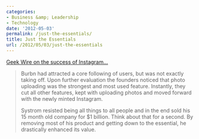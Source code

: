 ```yaml
---
categories:
- Business &amp; Leadership
- Technology
date: '2012-05-03'
permalink: /just-the-essentials/
title: Just the Essentials
url: /2012/05/03/just-the-essentials
---
```


<a href="http://www.geekwire.com/2012/instagrams-billion-dollar-idea-wasnt-photos/">Geek Wire on the success of Instagram...</a>

<blockquote>Burbn had attract­ed a core fol­low­ing of users, but was not exact­ly tak­ing off. Upon fur­ther eval­u­a­tion the founders noticed that photo upload­ing was the strongest and most used fea­ture. Instant­ly, they cut all other fea­tures, kept with upload­ing pho­tos and moved for­ward with the newly mint­ed Insta­gram.

Sys­trom resist­ed being all things to all peo­ple and in the end sold his 15 month old com­pa­ny for $1 bil­lion.  Think about that  for a sec­ond.  By remov­ing most of his prod­uct and get­ting down to the essen­tial, he dras­ti­cal­ly enhanced its value.</blockquote>
